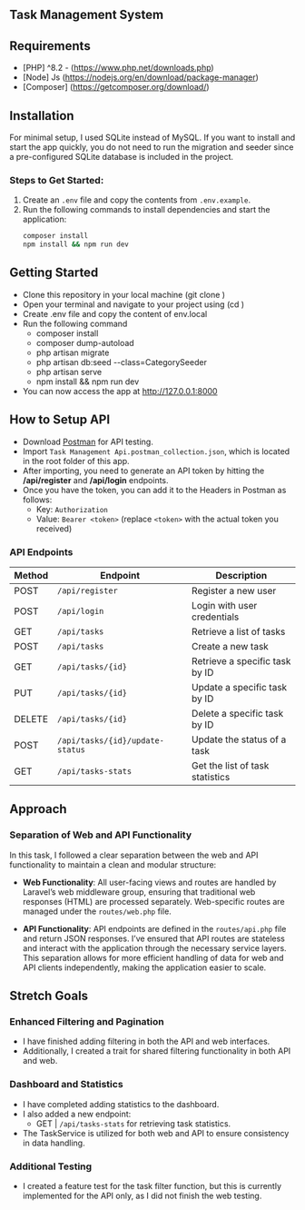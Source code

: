## Task Management System 

## Requirements
- [PHP] ^8.2 - (https://www.php.net/downloads.php) 
- [Node] Js (https://nodejs.org/en/download/package-manager)
- [Composer] (https://getcomposer.org/download/)


## Installation
For minimal setup, I used SQLite instead of MySQL. If you want to install and start the app quickly, you do not need to run the migration and seeder since a pre-configured SQLite database is included in the project.

### Steps to Get Started:
1. Create an `.env` file and copy the contents from `.env.example`.
2. Run the following commands to install dependencies and start the application:
   ```bash
   composer install
   npm install && npm run dev


## Getting Started
- Clone this repository in your local machine (git clone <repository-url>)
- Open your terminal and navigate to your project using (cd <localpath>)
- Create .env file and copy the content of env.local
- Run the following command 
    - composer install
    - composer dump-autoload
    - php artisan migrate 
    - php artisan db:seed --class=CategorySeeder
    - php artisan serve
    - npm install && npm run dev 
- You can now access the app at http://127.0.0.1:8000


## How to Setup API
- Download [Postman](https://www.postman.com/) for API testing.
- Import `Task Management Api.postman_collection.json`, which is located in the root folder of this app.
- After importing, you need to generate an API token by hitting the **/api/register** and **/api/login** endpoints.
- Once you have the token, you can add it to the Headers in Postman as follows:
    - Key: `Authorization`
    - Value: `Bearer <token>` (replace `<token>` with the actual token you received)

### API Endpoints
| Method | Endpoint                          | Description                        |
|--------|-----------------------------------|------------------------------------|
| POST   | `/api/register`                   | Register a new user                |
| POST   | `/api/login`                      | Login with user credentials        |
| GET    | `/api/tasks`                      | Retrieve a list of tasks           |
| POST   | `/api/tasks`                      | Create a new task                  |
| GET    | `/api/tasks/{id}`                 | Retrieve a specific task by ID     |
| PUT    | `/api/tasks/{id}`                 | Update a specific task by ID       |
| DELETE | `/api/tasks/{id}`                 | Delete a specific task by ID       |
| POST   | `/api/tasks/{id}/update-status`   | Update the status of a task        |
| GET    | `/api/tasks-stats`                | Get the list of task statistics    |


## Approach
### Separation of Web and API Functionality
In this task, I followed a clear separation between the web and API functionality to maintain a clean and modular structure:

- **Web Functionality**: All user-facing views and routes are handled by Laravel’s web middleware group, ensuring that traditional web responses (HTML) are processed separately. Web-specific routes are managed under the `routes/web.php` file.
  
- **API Functionality**: API endpoints are defined in the `routes/api.php` file and return JSON responses. I’ve ensured that API routes are stateless and interact with the application through the necessary service layers. This separation allows for more efficient handling of data for web and API clients independently, making the application easier to scale.


## Stretch Goals

### Enhanced Filtering and Pagination
- I have finished adding filtering in both the API and web interfaces.
- Additionally, I created a trait for shared filtering functionality in both API and web.

### Dashboard and Statistics
- I have completed adding statistics to the dashboard.
- I also added a new endpoint: 
  - GET | `/api/tasks-stats` for retrieving task statistics.
- The TaskService is utilized for both web and API to ensure consistency in data handling.

### Additional Testing
- I created a feature test for the task filter function, but this is currently implemented for the API only, as I did not finish the web testing.